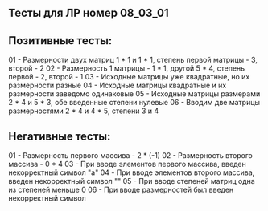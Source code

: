 ## Тесты для ЛР номер 08_03_01

## Позитивные тесты:
01 - Размерности двух матриц 1 * 1 и 1 * 1, степень первой матрицы - 3, второй - 2
02 - Размерность 1 матрицы - 1 * 1, другой 5 * 4, степень первой - 2, второй - 1
03 - Исходные матрицы уже квадратные, но их размерности разные
04 - Исходные матрицы квадратные и их размерности заведомо одинаковые
05 - Исходные матрицы размерами 2 * 4 и 5 * 3, обе введенные степени нулевые
06 - Вводим две матрицы размерностями 2 * 4 и 4 * 5, степени 3 и 4
## Негативные тесты:
01 - Размерность первого массива - 2 * (-1)
02 - Размерность второго массива - 0 * 4
03 - При вводе элементов первого массива, введен некорректный символ "a"
04 - При вводе элементов второго массива, введен некорректный символ "\"
05 - При вводе степеней матриц одна из степеней меньше 0
06 - При вводе размерностей был введен некорректный символ
